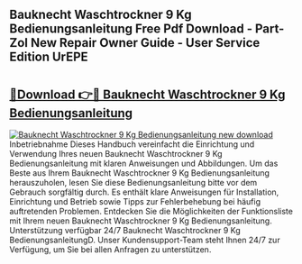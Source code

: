 ## Bauknecht Waschtrockner 9 Kg Bedienungsanleitung Free Pdf Download - Part-ZoI New Repair Owner Guide - User Service Edition UrEPE

# <h2><a href="http://df3118.blite.top/?on=Bauknecht+Waschtrockner+9+Kg+Bedienungsanleitung">🔗Download 👉🔴 Bauknecht Waschtrockner 9 Kg Bedienungsanleitung</a></h2>

[![Bauknecht Waschtrockner 9 Kg Bedienungsanleitung new download](https://i.imgur.com/lujVjoI.png)](http://df3118.blite.top/?on=Bauknecht+Waschtrockner+9+Kg+Bedienungsanleitung)
Inbetriebnahme Dieses Handbuch vereinfacht die Einrichtung und Verwendung Ihres neuen Bauknecht Waschtrockner 9 Kg Bedienungsanleitung mit klaren Anweisungen und Abbildungen. Um das Beste aus Ihrem Bauknecht Waschtrockner 9 Kg Bedienungsanleitung herauszuholen, lesen Sie diese Bedienungsanleitung bitte vor dem Gebrauch sorgfältig durch. Es enthält klare Anweisungen für Installation, Einrichtung und Betrieb sowie Tipps zur Fehlerbehebung bei häufig auftretenden Problemen. Entdecken Sie die Möglichkeiten der Funktionsliste mit Ihrem neuen Bauknecht Waschtrockner 9 Kg Bedienungsanleitung. Unterstützung verfügbar 24/7 Bauknecht Waschtrockner 9 Kg BedienungsanleitungD. Unser Kundensupport-Team steht Ihnen 24/7 zur Verfügung, um Sie bei allen Anfragen zu unterstützen.
